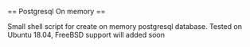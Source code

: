 == Postgresql On memory ==

Small shell script for create on memory postgresql database.
Tested on Ubuntu 18.04, FreeBSD support will added soon
